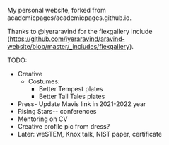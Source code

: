 My personal website, forked from academicpages/academicpages.github.io.

Thanks to @iyeraravind for the flexgallery include (https://github.com/iyeraravind/aravind-website/blob/master/_includes/flexgallery).

TODO:
* Creative
  * Costumes: 
    * Better Tempest plates
    * Better Tall Tales plates
* Press- Update Mavis link in 2021-2022 year
* Rising Stars-- conferences
* Mentoring on CV
* Creative profile pic from dress?
* Later: weSTEM, Knox talk, NIST paper, certificate
